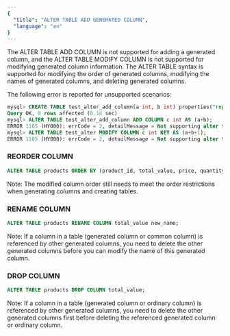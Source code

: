 ```yaml
---
{
  "title": "ALTER TABLE ADD GENERATED COLUMN",
  "language": "en"
}
---
```


The ALTER TABLE ADD COLUMN is not supported for adding a generated column, and the ALTER TABLE MODIFY COLUMN is not supported for modifying generated column information.
The ALTER TABLE syntax is supported for modifying the order of generated columns, modifying the names of generated columns, and deleting generated columns.

The following error is reported for unsupported scenarios:

```sql
mysql> CREATE TABLE test_alter_add_column(a int, b int) properties("replication_num"="1");
Query OK, 0 rows affected (0.14 sec)
mysql> ALTER TABLE test_alter_add_column ADD COLUMN c int AS (a+b);
ERROR 1105 (HY000): errCode = 2, detailMessage = Not supporting alter table add generated columns.
mysql> ALTER TABLE test_alter MODIFY COLUMN c int KEY AS (a+b+1);
ERROR 1105 (HY000): errCode = 2, detailMessage = Not supporting alter table modify generated columns.
```

### REORDER COLUMN

```sql
ALTER TABLE products ORDER BY (product_id, total_value, price, quantity);
```

Note:
The modified column order still needs to meet the order restrictions when generating columns and creating tables.
### RENAME COLUMN

```sql
ALTER TABLE products RENAME COLUMN total_value new_name;
```

Note:
If a column in a table (generated column or common column) is referenced by other generated columns, you need to delete the other generated columns before you can modify the name of this generated column.
### DROP COLUMN

```sql
ALTER TABLE products DROP COLUMN total_value;
```

Note:
If a column in a table (generated column or ordinary column) is referenced by other generated columns, you need to delete the other generated columns first before deleting the referenced generated column or ordinary column.
